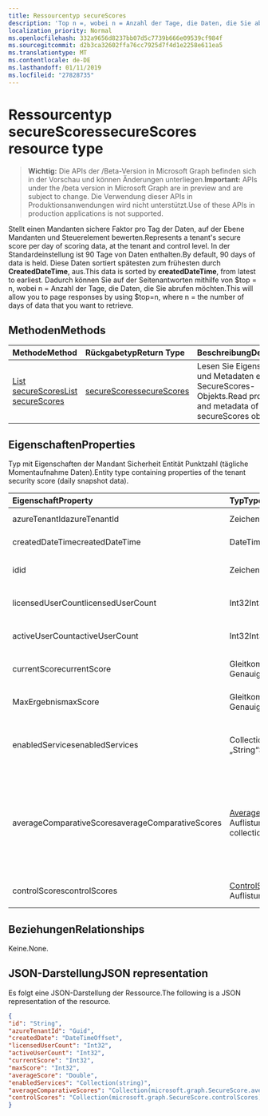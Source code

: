 ```yaml
---
title: Ressourcentyp secureScores
description: 'Top n =, wobei n = Anzahl der Tage, die Daten, die Sie abrufen möchten. '
localization_priority: Normal
ms.openlocfilehash: 332a9656d8237bb07d5c7739b666e09539cf984f
ms.sourcegitcommit: d2b3ca32602ffa76cc7925d7f4d1e2258e611ea5
ms.translationtype: MT
ms.contentlocale: de-DE
ms.lasthandoff: 01/11/2019
ms.locfileid: "27828735"
---
```

# <a name="securescores-resource-type"></a><span data-ttu-id="196b9-103">Ressourcentyp secureScores</span><span class="sxs-lookup"><span data-stu-id="196b9-103">secureScores resource type</span></span>

> <span data-ttu-id="196b9-104">**Wichtig:** Die APIs der /Beta-Version in Microsoft Graph befinden sich in der Vorschau und können Änderungen unterliegen.</span><span class="sxs-lookup"><span data-stu-id="196b9-104">**Important:** APIs under the /beta version in Microsoft Graph are in preview and are subject to change.</span></span> <span data-ttu-id="196b9-105">Die Verwendung dieser APIs in Produktionsanwendungen wird nicht unterstützt.</span><span class="sxs-lookup"><span data-stu-id="196b9-105">Use of these APIs in production applications is not supported.</span></span>

<span data-ttu-id="196b9-106">Stellt einen Mandanten sichere Faktor pro Tag der Daten, auf der Ebene Mandanten und Steuerelement bewerten.</span><span class="sxs-lookup"><span data-stu-id="196b9-106">Represents a tenant's secure score per day of scoring data, at the tenant and control level.</span></span> <span data-ttu-id="196b9-107">In der Standardeinstellung ist 90 Tage von Daten enthalten.</span><span class="sxs-lookup"><span data-stu-id="196b9-107">By default, 90 days of data is held.</span></span> <span data-ttu-id="196b9-108">Diese Daten sortiert spätesten zum frühesten durch **CreatedDateTime**, aus.</span><span class="sxs-lookup"><span data-stu-id="196b9-108">This data is sorted by **createdDateTime**, from latest to earliest.</span></span> <span data-ttu-id="196b9-109">Dadurch können Sie auf der Seitenantworten mithilfe von $top = n, wobei n = Anzahl der Tage, die Daten, die Sie abrufen möchten.</span><span class="sxs-lookup"><span data-stu-id="196b9-109">This will allow you to page responses by using $top=n, where n = the number of days of data that you want to retrieve.</span></span> 


## <a name="methods"></a><span data-ttu-id="196b9-110">Methoden</span><span class="sxs-lookup"><span data-stu-id="196b9-110">Methods</span></span>

| <span data-ttu-id="196b9-111">Methode</span><span class="sxs-lookup"><span data-stu-id="196b9-111">Method</span></span>   | <span data-ttu-id="196b9-112">Rückgabetyp</span><span class="sxs-lookup"><span data-stu-id="196b9-112">Return Type</span></span>|<span data-ttu-id="196b9-113">Beschreibung</span><span class="sxs-lookup"><span data-stu-id="196b9-113">Description</span></span>|
|:---------------|:--------|:----------|
|[<span data-ttu-id="196b9-114">List secureScores</span><span class="sxs-lookup"><span data-stu-id="196b9-114">List secureScores</span></span>](../api/securescores-list.md) | [<span data-ttu-id="196b9-115">secureScores</span><span class="sxs-lookup"><span data-stu-id="196b9-115">secureScores</span></span>](securescores.md) |<span data-ttu-id="196b9-116">Lesen Sie Eigenschaften und Metadaten eines SecureScores-Objekts.</span><span class="sxs-lookup"><span data-stu-id="196b9-116">Read properties and metadata of a secureScores object.</span></span>|


## <a name="properties"></a><span data-ttu-id="196b9-117">Eigenschaften</span><span class="sxs-lookup"><span data-stu-id="196b9-117">Properties</span></span>
<span data-ttu-id="196b9-118">Typ mit Eigenschaften der Mandant Sicherheit Entität Punktzahl (tägliche Momentaufnahme Daten).</span><span class="sxs-lookup"><span data-stu-id="196b9-118">Entity type containing properties of the tenant security score (daily snapshot data).</span></span>

|<span data-ttu-id="196b9-119">Eigenschaft</span><span class="sxs-lookup"><span data-stu-id="196b9-119">Property</span></span> |<span data-ttu-id="196b9-120">Typ</span><span class="sxs-lookup"><span data-stu-id="196b9-120">Type</span></span> |<span data-ttu-id="196b9-121">Beschreibung</span><span class="sxs-lookup"><span data-stu-id="196b9-121">Description</span></span> |
|:--|:--|:--|
|   <span data-ttu-id="196b9-122">azureTenantId</span><span class="sxs-lookup"><span data-stu-id="196b9-122">azureTenantId</span></span>   |   <span data-ttu-id="196b9-123">Zeichenfolge</span><span class="sxs-lookup"><span data-stu-id="196b9-123">String</span></span>  |   <span data-ttu-id="196b9-124">GUID-Zeichenfolge für Mandanten-ID ein.</span><span class="sxs-lookup"><span data-stu-id="196b9-124">GUID string for tenant ID.</span></span>  |
|   <span data-ttu-id="196b9-125">createdDateTime</span><span class="sxs-lookup"><span data-stu-id="196b9-125">createdDateTime</span></span> |   <span data-ttu-id="196b9-126">DateTimeOffset</span><span class="sxs-lookup"><span data-stu-id="196b9-126">DateTimeOffset</span></span>  |   <span data-ttu-id="196b9-127">Das Datum, wenn die Entität erstellt wird.</span><span class="sxs-lookup"><span data-stu-id="196b9-127">The date when the entity is created.</span></span>  |
|   <span data-ttu-id="196b9-128">id</span><span class="sxs-lookup"><span data-stu-id="196b9-128">id</span></span>  |   <span data-ttu-id="196b9-129">Zeichenfolge</span><span class="sxs-lookup"><span data-stu-id="196b9-129">String</span></span>  |   <span data-ttu-id="196b9-130">Kombination von AzureTenantId_createdDateTime.</span><span class="sxs-lookup"><span data-stu-id="196b9-130">Combination of azureTenantId_createdDateTime.</span></span>   |
|   <span data-ttu-id="196b9-131">licensedUserCount</span><span class="sxs-lookup"><span data-stu-id="196b9-131">licensedUserCount</span></span>   |   <span data-ttu-id="196b9-132">Int32</span><span class="sxs-lookup"><span data-stu-id="196b9-132">Int32</span></span>   |   <span data-ttu-id="196b9-133">Die Anzahl der Benutzer des angegebenen Mandanten lizenziert.</span><span class="sxs-lookup"><span data-stu-id="196b9-133">Licensed user count of the given tenant.</span></span>    |
|   <span data-ttu-id="196b9-134">activeUserCount</span><span class="sxs-lookup"><span data-stu-id="196b9-134">activeUserCount</span></span> |   <span data-ttu-id="196b9-135">Int32</span><span class="sxs-lookup"><span data-stu-id="196b9-135">Int32</span></span>   |   <span data-ttu-id="196b9-136">Aktive Benutzeranzahl des angegebenen Mandanten.</span><span class="sxs-lookup"><span data-stu-id="196b9-136">Active user count of the given tenant.</span></span>  |
|   <span data-ttu-id="196b9-137">currentScore</span><span class="sxs-lookup"><span data-stu-id="196b9-137">currentScore</span></span>    |   <span data-ttu-id="196b9-138">Gleitkommawert mit doppelter Genauigkeit</span><span class="sxs-lookup"><span data-stu-id="196b9-138">Double</span></span>  |   <span data-ttu-id="196b9-139">Mandanten aktuellen erreicht Score am angegebenen Datum.</span><span class="sxs-lookup"><span data-stu-id="196b9-139">Tenant current attained score on specified date.</span></span>    |
|   <span data-ttu-id="196b9-140">MaxErgebnis</span><span class="sxs-lookup"><span data-stu-id="196b9-140">maxScore</span></span> |  <span data-ttu-id="196b9-141">Gleitkommawert mit doppelter Genauigkeit</span><span class="sxs-lookup"><span data-stu-id="196b9-141">Double</span></span>  |   <span data-ttu-id="196b9-142">Mandanten maximale Bewertung am angegebenen Datum.</span><span class="sxs-lookup"><span data-stu-id="196b9-142">Tenant maximum possible score on specified date.</span></span>    |
|   <span data-ttu-id="196b9-143">enabledServices</span><span class="sxs-lookup"><span data-stu-id="196b9-143">enabledServices</span></span> |   <span data-ttu-id="196b9-144">Collection von Objekten des Typs „String“</span><span class="sxs-lookup"><span data-stu-id="196b9-144">String collection</span></span>   |   <span data-ttu-id="196b9-145">Microsoft-Dienste für den Mandanten (beispielsweise Exchange online, Skype, Sharepoint).</span><span class="sxs-lookup"><span data-stu-id="196b9-145">Microsoft-provided services for the tenant (for example, Exchange online, Skype, Sharepoint).</span></span>   |
|   <span data-ttu-id="196b9-146">averageComparativeScores</span><span class="sxs-lookup"><span data-stu-id="196b9-146">averageComparativeScores</span></span> |  <span data-ttu-id="196b9-147">[AverageComparativeScore](averagecomparativescore.md) -Auflistung</span><span class="sxs-lookup"><span data-stu-id="196b9-147">[averageComparativeScore](averagecomparativescore.md) collection</span></span>    |<span data-ttu-id="196b9-148">Durchschnittliche Bewertung von unterschiedlichen Bereichen (beispielsweise Durchschnitt nach Branche, durchschnittliche durch Sitzplätze) und Steuerelement Kategorie (Identität, Daten, Gerät, Apps, Infrastruktur) innerhalb des Bereichs.</span><span class="sxs-lookup"><span data-stu-id="196b9-148">Average score by different scopes (for example, average by industry, average by seating) and control category (Identity, Data, Device, Apps, Infrastructure) within the scope.</span></span> |
|   <span data-ttu-id="196b9-149">controlScores</span><span class="sxs-lookup"><span data-stu-id="196b9-149">controlScores</span></span> | <span data-ttu-id="196b9-150">[ControlScore](controlscore.md) -Auflistung</span><span class="sxs-lookup"><span data-stu-id="196b9-150">[controlScore](controlscore.md) collection</span></span>  |   <span data-ttu-id="196b9-151">Mandanten Bewertungen für eine Gruppe von Steuerelementen enthält.</span><span class="sxs-lookup"><span data-stu-id="196b9-151">Contains tenant scores for a set of controls.</span></span>   |


## <a name="relationships"></a><span data-ttu-id="196b9-152">Beziehungen</span><span class="sxs-lookup"><span data-stu-id="196b9-152">Relationships</span></span>

<span data-ttu-id="196b9-153">Keine.</span><span class="sxs-lookup"><span data-stu-id="196b9-153">None.</span></span>

## <a name="json-representation"></a><span data-ttu-id="196b9-154">JSON-Darstellung</span><span class="sxs-lookup"><span data-stu-id="196b9-154">JSON representation</span></span>

<span data-ttu-id="196b9-155">Es folgt eine JSON-Darstellung der Ressource.</span><span class="sxs-lookup"><span data-stu-id="196b9-155">The following is a JSON representation of the resource.</span></span>

<!-- {
  "blockType": "resource",
  "optionalProperties": [

  ],
  "@odata.type": "microsoft.graph.secureScores"
}-->

```json
{
"id": "String",
"azureTenantId": "Guid",
"createdDate": "DateTimeOffset",
"licensedUserCount": "Int32",
"activeUserCount": "Int32",
"currentScore": "Int32",
"maxScore": "Int32",
"averageScore": "Double",
"enabledServices": "Collection(string)",
"averageComparativeScores": "Collection(microsoft.graph.SecureScore.averageComparativeScores)",
"controlScores": "Collection(microsoft.graph.SecureScore.controlScores)",
}

```


<!-- {
  "type": "#page.annotation",
  "description": "secureScores resource",
  "keywords": "",
  "section": "documentation",
  "tocPath": ""
}-->
